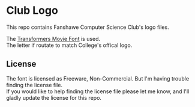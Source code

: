 # Club Logo
This repo contains Fanshawe Computer Science Club's logo files. 

The [Transformers Movie Font](https://www.fontspace.com/transformers-movie-font-f34560) is used.  
The letter if routate to match College's offical logo.  

## License
The font is licensed as Freeware, Non-Commercial. But I'm having trouble finding the license file.  
If you would like to help finding the license file please let me know, and I'll gladly update the license for this repo.  
